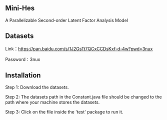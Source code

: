 ## Mini-Hes
A Parallelizable Second-order Latent Factor Analysis Model

## Datasets
Link：https://pan.baidu.com/s/1J2GsTt7QCxCCDsKxf-d-4w?pwd=3nux 

Password：3nux 

## Installation
Step 1: Download the datasets.

Step 2: The datasets path in the Constant.java file should be changed to the path where your machine stores the datasets.

Step 3: Click on the file inside the 'test' package to run it.

